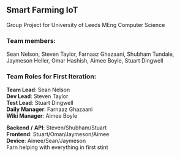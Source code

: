 ## Smart Farming IoT

Group Project for University of Leeds MEng Computer Science

### Team members:
Sean Nelson, Steven Taylor, Farnaaz Ghazaani, Shubham Tundale, Jaymeson Heller, Omar Hashish, Aimee Boyle, Stuart Dingwell


### Team Roles for First Iteration:

**Team Lead**: Sean Nelson \
**Dev Lead**: Steven Taylor \
**Test Lead**: Stuart Dingwell \
**Daily Manager**: Farnaaz Ghazaani \
**Wiki Manager**: Aimee Boyle

**Backend** **/** **API**: Steven/Shubham/Stuart \
**Frontend**: Stuart/Omar/Jaymeson/Aimee \
**Device**: Aimee/Sean/Jaymeson \
Farn helping with everything in first stint

